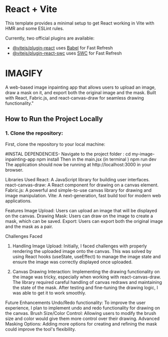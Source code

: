 
# React + Vite

This template provides a minimal setup to get React working in Vite with HMR and some ESLint rules.

Currently, two official plugins are available:

- [@vitejs/plugin-react](https://github.com/vitejs/vite-plugin-react/blob/main/packages/plugin-react/README.md) uses [Babel](https://babeljs.io/) for Fast Refresh
- [@vitejs/plugin-react-swc](https://github.com/vitejs/vite-plugin-react-swc) uses [SWC](https://swc.rs/) for Fast Refresh

# IMAGIFY
A web-based image inpainting app that allows users to upload an image, draw a mask on it, and export both the original image and the mask. Built with React, Fabric.js, and react-canvas-draw for seamless drawing functionality."


## How to Run the Project Locally

### 1. Clone the repository:
First, clone the repository to your local machine:

#INSTAL DEPENDENCIES-  Navigate to the project folder  : cd my-image-inpainting-app
                        npm install
                        Then in the main.jsx (in terminal ) npm run dev
The application should now be running at http://localhost:3000 in your browser.

Libraries Used
React: A JavaScript library for building user interfaces.
react-canvas-draw: A React component for drawing on a canvas element.
Fabric.js: A powerful and simple-to-use canvas library for drawing and image manipulation.
Vite: A next-generation, fast build tool for modern web applications.


Features
Image Upload: Users can upload an image that will be displayed on the canvas.
Drawing Mask: Users can draw on the image to create a mask, which can be saved.
Export: Users can export both the original image and the mask as a pair.

Challenges Faced
1. Handling Image Upload:
Initially, I faced challenges with properly rendering the uploaded image onto the canvas. This was solved by using React hooks (useState, useEffect) to manage the image state and ensure the image was correctly displayed once uploaded.

2. Canvas Drawing Interaction:
Implementing the drawing functionality on the image was tricky, especially when working with react-canvas-draw. The library required careful handling of canvas redraws and maintaining the state of the mask. After testing and fine-tuning the drawing logic, I was able to get it to work smoothly.


Future Enhancements
Undo/Redo functionality: To improve the user experience, I plan to implement undo and redo functionality for drawing on the canvas.
Brush Size/Color Control: Allowing users to modify the brush size and color would give them more control over their drawing.
Advanced Masking Options: Adding more options for creating and refining the mask could improve the tool's flexibility.


